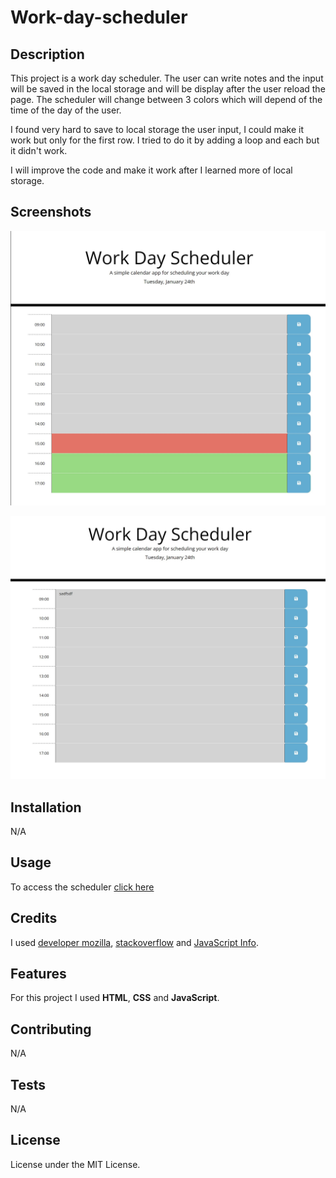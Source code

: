 # Work-day-scheduler

## Description

This project is a work day scheduler. The user can write notes and the input will be saved in the local storage and will be display after the user reload the page. The scheduler will change between 3 colors which will depend of the time of the day of the user.

I found very hard to save to local storage the user input, I could make it work but only for the first row. I tried to do it by adding a loop and each but it didn't work.

I will improve the code and make it work after I learned more of local storage.

## Screenshots

![Screenshot of the scheduler](/assets/screenshots/scheduler1.jpg)

![Screenshot of the scheduler](/assets/screenshots/scheduler2.jpg)

## Installation

N/A

## Usage

To access the scheduler [click here](https://puralex.github.io/Work-day-scheduler/)

## Credits

I used [developer mozilla](https://developer.mozilla.org/en-US/), [stackoverflow](https://stackoverflow.com/) and [JavaScript Info](https://javascript.info/).

## Features

For this project I used **HTML**, **CSS** and **JavaScript**.

## Contributing

N/A

## Tests

N/A

## License

License under the MIT License.